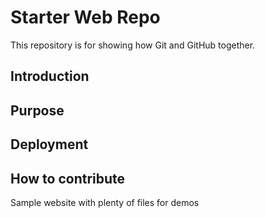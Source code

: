 # Starter Web Repo

This repository is for showing how Git and GitHub together.

## Introduction

## Purpose

## Deployment

## How to contribute

Sample website with plenty of files for demos